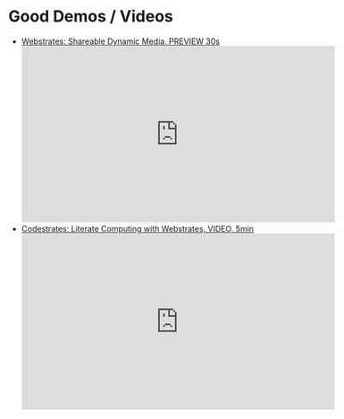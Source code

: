 # Good Demos / Videos 


- [Webstrates: Shareable Dynamic Media, PREVIEW 30s](https://www.youtube.com/watch?v=1IU7aFZMep0)
  <iframe width="560" height="315" src="https://www.youtube.com/embed/1IU7aFZMep0" frameborder="0" allow="accelerometer; autoplay; encrypted-media; gyroscope; picture-in-picture" allowfullscreen></iframe>
- [Codestrates: Literate Computing with Webstrates, VIDEO, 5min](https://www.youtube.com/watch?v=yUaPWBZq63w)
  <iframe width="560" height="315" src="https://www.youtube.com/embed/yUaPWBZq63w" frameborder="0" allow="accelerometer; autoplay; encrypted-media; gyroscope; picture-in-picture" allowfullscreen></iframe>